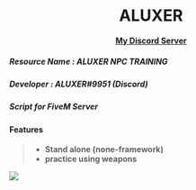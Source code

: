 <h1 align='center'>ALUXER</a></h1><p align='center'><b><a href='https://discord.gg/PvWXmVJyt7'>My Discord Server</a>

##### Resource Name : ALUXER NPC TRAINING
##### Developer : ALUXER#9951 (Discord)
##### Script for FiveM Server  
  
#### Features
> - Stand alone (none-framework)
> - practice using weapons

<img src="https://cdn.discordapp.com/attachments/899427825080221706/919195119645769738/unknown.png">

